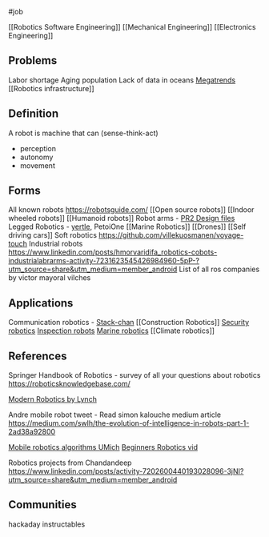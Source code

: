 #job 

 [[Robotics Software Engineering]]
 [[Mechanical Engineering]]
 [[Electronics Engineering]]
 
## Problems
Labor shortage
Aging population
Lack of data in oceans
[Megatrends](https://www.linkedin.com/posts/amprather_with-over-80-books-read-this-year-it-was-activity-7142196751897088003-0Co1/?utm_source=share&utm_medium=member_android)
[[Robotics infrastructure]]

## Definition
A robot is machine that can (sense-think-act)
- perception
- autonomy 
- movement
## Forms
All known robots https://robotsguide.com/
[[Open source robots]]
[[Indoor wheeled robots]]
[[Humanoid robots]]
Robot arms - [PR2 Design files](https://clearpathrobotics.com/pr2-resources-2/)
Legged Robotics - [yertle](https://github.com/Jerome-Graves/yertle), PetoiOne
[[Marine Robotics]]
[[Drones]]
[[Self driving cars]]
Soft robotics https://github.com/villekuosmanen/voyage-touch
Industrial robots https://www.linkedin.com/posts/hmorvaridifa_robotics-cobots-industrialabrarms-activity-7231623545426984960-5pP-?utm_source=share&utm_medium=member_android
List of all ros companies by victor mayoral vilches

## Applications
Communication robotics - [Stack-chan](https://github.com/meganetaaan/stack-chan)
[[Construction Robotics]]
[Security robotics](https://ubuntu.com/blog/getting-started-with-ros-security-scanning)
[Inspection robots](https://www.linkedin.com/posts/anybotics_ip54-ip68-ip67-activity-7051451831742255105--sl8?utm_source=share&utm_medium=member_desktop)
[Marine robotics](https://www.linkedin.com/posts/nathan-george-914b1360_a-sea-of-small-rovs-2023-info-compilation-activity-7136530603646029825-Q3uR?utm_source=share&utm_medium=member_android)
[[Climate robotics]]

## References
Springer Handbook of Robotics - survey of all your questions about robotics
https://roboticsknowledgebase.com/

[Modern Robotics by Lynch](https://hades.mech.northwestern.edu/index.php/Modern_Robotics)

Andre mobile robot tweet - Read simon kalouche medium article
https://medium.com/swlh/the-evolution-of-intelligence-in-robots-part-1-2ad38a92800

[Mobile robotics algorithms UMich](https://www.youtube.com/playlist?list=PLdMorpQLjeXmbFaVku4JdjmQByHHqTd1F)
[Beginners Robotics vid](https://www.youtube.com/watch?v=ohcacRG-Ks4)

Robotics projects from Chandandeep
https://www.linkedin.com/posts/activity-7202600440193028096-3jNI?utm_source=share&utm_medium=member_android
## Communities
hackaday
instructables


